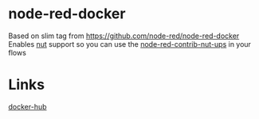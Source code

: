 # node-red-docker

Based on slim tag from https://github.com/node-red/node-red-docker  
Enables [nut](https://networkupstools.org/) support so you can use the [node-red-contrib-nut-ups](https://flows.nodered.org/node/node-red-contrib-nut-ups) in your flows


# Links
[docker-hub](https://cloud.docker.com/u/samsonnguyen/repository/docker/samsonnguyen/node-red-docker)
